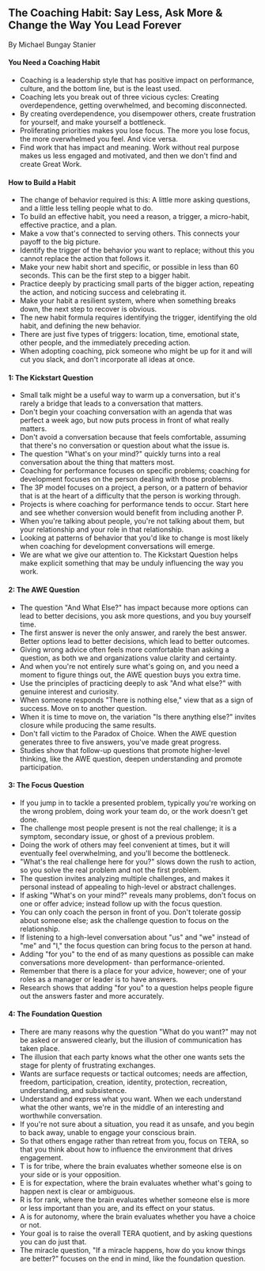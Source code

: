 ## The Coaching Habit: Say Less, Ask More & Change the Way You Lead Forever

By Michael Bungay Stanier

#### You Need a Coaching Habit

* Coaching is a leadership style that has positive impact on performance, culture, and the bottom line, but is the least used.
* Coaching lets you break out of three vicious cycles: Creating overdependence, getting overwhelmed, and becoming disconnected.
* By creating overdependence, you disempower others, create frustration for yourself, and make yourself a bottleneck.
* Proliferating priorities makes you lose focus. The more you lose focus, the more overwhelmed you feel. And vice versa.
* Find work that has impact and meaning. Work without real purpose makes us less engaged and motivated, and then we don't find and create Great Work.

#### How to Build a Habit

* The change of behavior required is this: A little more asking questions, and a little less telling people what to do.
* To build an effective habit, you need a reason, a trigger, a micro-habit, effective practice, and a plan.
* Make a vow that's connected to serving others. This connects your payoff to the big picture.
* Identify the trigger of the behavior you want to replace; without this you cannot replace the action that follows it.
* Make your new habit short and specific, or possible in less than 60 seconds. This can be the first step to a bigger habit.
* Practice deeply by practicing small parts of the bigger action, repeating the action, and noticing success and celebrating it.
* Make your habit a resilient system, where when something breaks down, the next step to recover is obvious.
* The new habit formula requires identifying the trigger, identifying the old habit, and defining the new behavior.
* There are just five types of triggers: location, time, emotional state, other people, and the immediately preceding action.
* When adopting coaching, pick someone who might be up for it and will cut you slack, and don't incorporate all ideas at once.

#### 1: The Kickstart Question

* Small talk might be a useful way to warm up a conversation, but it's rarely a bridge that leads to a conversation that matters.
* Don't begin your coaching conversation with an agenda that was perfect a week ago, but now puts process in front of what really matters.
* Don't avoid a conversation because that feels comfortable, assuming that there's no conversation or question about what the issue is.
* The question "What's on your mind?" quickly turns into a real conversation about the thing that matters most.
* Coaching for performance focuses on specific problems; coaching for development focuses on the person dealing with those problems.
* The 3P model focuses on a project, a person, or a pattern of behavior that is at the heart of a difficulty that the person is working through.
* Projects is where coaching for performance tends to occur. Start here and see whether conversion would benefit from including another P.
* When you're talking about people, you're not talking about them, but your relationship and your role in that relationship.
* Looking at patterns of behavior that you'd like to change is most likely when coaching for development conversations will emerge.
* We are what we give our attention to. The Kickstart Question helps make explicit something that may be unduly influencing the way you work.

#### 2: The AWE Question

* The question "And What Else?" has impact because more options can lead to better decisions, you ask more questions, and you buy yourself time.
* The first answer is never the only answer, and rarely the best answer. Better options lead to better decisions, which lead to better outcomes.
* Giving wrong advice often feels more comfortable than asking a question, as both we and organizations value clarity and certainty.
* And when you're not entirely sure what's going on, and you need a moment to figure things out, the AWE question buys you extra time.
* Use the principles of practicing deeply to ask "And what else?" with genuine interest and curiosity.
* When someone responds "There is nothing else," view that as a sign of success. Move on to another question.
* When it is time to move on, the variation "Is there anything else?" invites closure while producing the same results.
* Don't fall victim to the Paradox of Choice. When the AWE question generates three to five answers, you've made great progress.
* Studies show that follow-up questions that promote higher-level thinking, like the AWE question, deepen understanding and promote participation.

#### 3: The Focus Question

* If you jump in to tackle a presented problem, typically you're working on the wrong problem, doing work your team do, or the work doesn't get done.
* The challenge most people present is not the real challenge; it is a symptom, secondary issue, or ghost of a previous problem.
* Doing the work of others may feel convenient at times, but it will eventually feel overwhelming, and you'll become the bottleneck.
* "What's the real challenge here for you?" slows down the rush to action, so you solve the real problem and not the first problem.
* The question invites analyzing multiple challenges, and makes it personal instead of appealing to high-level or abstract challenges.
* If asking "What's on your mind?" reveals many problems, don't focus on one or offer advice; instead follow up with the focus question.
* You can only coach the person in front of you. Don't tolerate gossip about someone else; ask the challenge question to focus on the relationship.
* If listening to a high-level conversation about "us" and "we" instead of "me" and "I," the focus question can bring focus to the person at hand.
* Adding "for you" to the end of as many questions as possible can make conversations more development- than performance-oriented.
* Remember that there is a place for your advice, however; one of your roles as a manager or leader is to have answers.
* Research shows that adding "for you" to a question helps people figure out the answers faster and more accurately.

#### 4: The Foundation Question

* There are many reasons why the question "What do you want?" may not be asked or answered clearly, but the illusion of communication has taken place.
* The illusion that each party knows what the other one wants sets the stage for plenty of frustrating exchanges.
* Wants are surface requests or tactical outcomes; needs are affection, freedom, participation, creation, identity, protection, recreation, understanding, and subsistence.
* Understand and express what you want. When we each understand what the other wants, we're in the middle of an interesting and worthwhile conversation.
* If you're not sure about a situation, you read it as unsafe, and you begin to back away, unable to engage your conscious brain.
* So that others engage rather than retreat from you, focus on TERA, so that you think about how to influence the environment that drives engagement.
* T is for tribe, where the brain evaluates whether someone else is on your side or is your opposition.
* E is for expectation, where the brain evaluates whether what's going to happen next is clear or ambiguous.
* R is for rank, where the brain evaluates whether someone else is more or less important than you are, and its effect on your status.
* A is for autonomy, where the brain evaluates whether you have a choice or not.
* Your goal is to raise the overall TERA quotient, and by asking questions you can do just that.
* The miracle question, "If a miracle happens, how do you know things are better?" focuses on the end in mind, like the foundation question.
